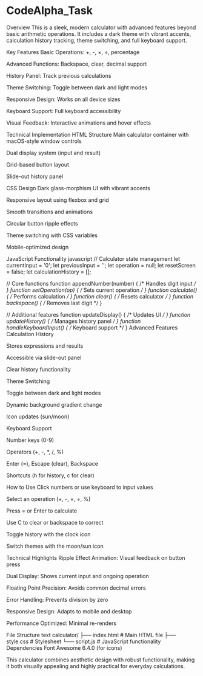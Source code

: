 # CodeAlpha_Task
Overview
This is a sleek, modern calculator with advanced features beyond basic arithmetic operations. It includes a dark theme with vibrant accents, calculation history tracking, theme switching, and full keyboard support.

Key Features
Basic Operations: +, -, ×, ÷, percentage

Advanced Functions: Backspace, clear, decimal support

History Panel: Track previous calculations

Theme Switching: Toggle between dark and light modes

Responsive Design: Works on all device sizes

Keyboard Support: Full keyboard accessibility

Visual Feedback: Interactive animations and hover effects

Technical Implementation
HTML Structure
Main calculator container with macOS-style window controls

Dual display system (input and result)

Grid-based button layout

Slide-out history panel

CSS Design
Dark glass-morphism UI with vibrant accents

Responsive layout using flexbox and grid

Smooth transitions and animations

Circular button ripple effects

Theme switching with CSS variables

Mobile-optimized design

JavaScript Functionality
javascript
// Calculator state management
let currentInput = '0';
let previousInput = '';
let operation = null;
let resetScreen = false;
let calculationHistory = [];

// Core functions
function appendNumber(number) { /* Handles digit input */ }
function setOperation(op) { /* Sets current operation */ }
function calculate() { /* Performs calculation */ }
function clear() { /* Resets calculator */ }
function backspace() { /* Removes last digit */ }

// Additional features
function updateDisplay() { /* Updates UI */ }
function updateHistory() { /* Manages history panel */ }
function handleKeyboardInput() { /* Keyboard support */ }
Advanced Features
Calculation History

Stores expressions and results

Accessible via slide-out panel

Clear history functionality

Theme Switching

Toggle between dark and light modes

Dynamic background gradient change

Icon updates (sun/moon)

Keyboard Support

Number keys (0-9)

Operators (+, -, *, /, %)

Enter (=), Escape (clear), Backspace

Shortcuts (h for history, c for clear)

How to Use
Click numbers or use keyboard to input values

Select an operation (+, -, ×, ÷, %)

Press = or Enter to calculate

Use C to clear or backspace to correct

Toggle history with the clock icon

Switch themes with the moon/sun icon

Technical Highlights
Ripple Effect Animation: Visual feedback on button press

Dual Display: Shows current input and ongoing operation

Floating Point Precision: Avoids common decimal errors

Error Handling: Prevents division by zero

Responsive Design: Adapts to mobile and desktop

Performance Optimized: Minimal re-renders

File Structure
text
calculator/
├── index.html          # Main HTML file
├── style.css           # Stylesheet
└── script.js           # JavaScript functionality
Dependencies
Font Awesome 6.4.0 (for icons)

This calculator combines aesthetic design with robust functionality, making it both visually appealing and highly practical for everyday calculations.


